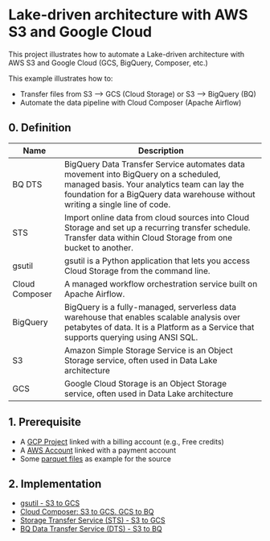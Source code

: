 # Lake-driven architecture with AWS S3 and Google Cloud

This project illustrates how to automate a Lake-driven architecture with AWS S3 and Google Cloud (GCS, BigQuery, Composer, etc.)

This example illustrates how to:
* Transfer files from S3 --> GCS (Cloud Storage) or S3 --> BigQuery (BQ)
* Automate the data pipeline with Cloud Composer (Apache Airflow)

## 0. Definition

| Name      | Description | 
|-----------|-------------|
| BQ DTS | BigQuery Data Transfer Service automates data movement into BigQuery on a scheduled, managed basis. Your analytics team can lay the foundation for a BigQuery data warehouse without writing a single line of code.
| STS | Import online data from cloud sources into Cloud Storage and set up a recurring transfer schedule. Transfer data within Cloud Storage from one bucket to another.
| gsutil | gsutil is a Python application that lets you access Cloud Storage from the command line. 
| Cloud Composer | A managed workflow orchestration service built on Apache Airflow.
| BigQuery | BigQuery is a fully-managed, serverless data warehouse that enables scalable analysis over petabytes of data. It is a Platform as a Service that supports querying using ANSI SQL.
| S3 | Amazon Simple Storage Service is an Object Storage service, often used in Data Lake architecture
| GCS | Google Cloud Storage is an Object Storage service, often used in Data Lake architecture


## 1. Prerequisite

* A [GCP Project](https://cloud.google.com/resource-manager/docs/creating-managing-projects#creating_a_project) linked with a billing account (e.g., Free credits)
* A [AWS Account](https://aws.amazon.com/) linked with a payment account
* Some [parquet files](https://github.com/Teradata/kylo/tree/master/samples/sample-data/parquet) as example for the source

## 2. Implementation

* [gsutil - S3 to GCS](https://cloud.google.com/resource-manager/docs/creating-managing-projects#creating_a_project) 
* [Cloud Composer: S3 to GCS. GCS to BQ](https://github.com/mbettan/lake-s3-gcp/blob/main/composer.md)
* [Storage Transfer Service (STS) - S3 to GCS](https://cloud.google.com/resource-manager/docs/creating-managing-projects#creating_a_project)
* [BQ Data Transfer Service (DTS) -  S3 to BQ](https://cloud.google.com/resource-manager/docs/creating-managing-projects#creating_a_project)
